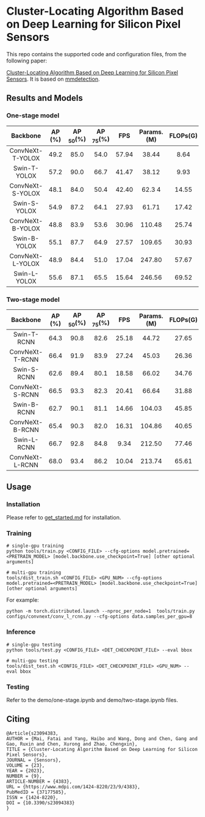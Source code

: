 # Cluster-Locating Algorithm Based on Deep Learning for Silicon Pixel Sensors

This repo contains the supported code and configuration files, from the following paper:

[Cluster-Locating Algorithm Based on Deep Learning for Silicon Pixel Sensors](https://www.mdpi.com/1424-8220/23/9/4383). It is based on [mmdetection](https://github.com/open-mmlab/mmdetection).


## Results and Models


### One-stage model

   | Backbone | AP $(\%)$ | AP $_{50}(\%)$ | AP $_{75}(\%)$ | FPS | Params.(M) | FLOPs(G) | model |
   | :---: | :---: | :---: | :---: | :---: | :---: | :---: | :---: | 
   | ConvNeXt-T-YOLOX | 49.2 | 85.0 | 54.0 | 57.94 | 38.44 |  8.64 |  |
   | Swin-T-YOLOX | 57.2 | 90.0 | 66.7 | 41.47 | 38.12 | 9.93 | |
   | ConvNeXt-S-YOLOX | 48.1 | 84.0 | 50.4 | 42.40 | 62.3 4| 14.55 | |
  | Swin-S-YOLOX | 54.9 | 87.2 | 64.1 | 27.93 | 61.71 | 17.42 | |
  | ConvNeXt-B-YOLOX | 48.8 | 83.9 | 53.6 | 30.96 | 110.48 | 25.74 | |
  | Swin-B-YOLOX | 55.1  |87.7| 64.9|27.57 | 109.65| 30.93 | |
  | ConvNeXt-L-YOLOX | 48.9 |84.4|51.0|17.04| 247.80| 57.67 | |
  | Swin-L-YOLOX  | 55.6 |87.1|65.5|15.64| 246.56| 69.52 | [github](https://github.com/maifatai/Particle-cluster-detection/releases/tag/v1.0/swin_l_yolox.pth)|
  
### Two-stage model

  | Backbone | AP $(\%)$ | AP $_{50}(\%)$ | AP $_{75}(\%)$ | FPS | Params.(M) | FLOPs(G) | model |
  | :---: | :---: | :---: | :---: | :---: | :---: | :---: | :---: | 
  |  Swin-T-RCNN | 64.3|90.8|82.6|25.18  | 44.72| 27.65 |  |
  |  ConvNeXt-T-RCNN | 66.4 |91.9|83.9|27.24  |45.03| 26.36 |  |
  |  Swin-S-RCNN | 62.6 |89.4|80.1|18.58  | 66.02| 34.76 |  |
  |  ConvNeXt-S-RCNN | 66.5 |93.3|82.3 |20.41  |66.64| 31.88 |  | 
  | Swin-B-RCNN | 62.7 |90.1|81.1|14.66  | 104.03| 45.85 |  |
  | ConvNeXt-B-RCNN | 65.4  |90.3|82.0|16.31  |104.86| 40.65 |  | 
  |  Swin-L-RCNN | 66.7 |92.8|84.8|9.34 | 212.50| 77.46 |  |
  |  ConvNeXt-L-RCNN  | 68.0 |93.4|86.2 |10.04| 213.74|65.61 |  |



## Usage

### Installation

Please refer to [get_started.md](https://github.com/open-mmlab/mmdetection/blob/master/docs/en/get_started.md) for installation.

### Training

```
# single-gpu training
python tools/train.py <CONFIG_FILE> --cfg-options model.pretrained=<PRETRAIN_MODEL> [model.backbone.use_checkpoint=True] [other optional arguments]

# multi-gpu training
tools/dist_train.sh <CONFIG_FILE> <GPU_NUM> --cfg-options model.pretrained=<PRETRAIN_MODEL> [model.backbone.use_checkpoint=True] [other optional arguments] 
```
For example:
```
python -m torch.distributed.launch --nproc_per_node=1  tools/train.py configs/convnext/conv_l_rcnn.py --cfg-options data.samples_per_gpu=8 

```

### Inference
```
# single-gpu testing
python tools/test.py <CONFIG_FILE> <DET_CHECKPOINT_FILE> --eval bbox 

# multi-gpu testing
tools/dist_test.sh <CONFIG_FILE> <DET_CHECKPOINT_FILE> <GPU_NUM> --eval bbox 
```



###  Testing

Refer to the demo/one-stage.ipynb and demo/two-stage.ipynb files.






## Citing 
```
@Article{s23094383,
AUTHOR = {Mai, Fatai and Yang, Haibo and Wang, Dong and Chen, Gang and Gao, Ruxin and Chen, Xurong and Zhao, Chengxin},
TITLE = {Cluster-Locating Algorithm Based on Deep Learning for Silicon Pixel Sensors},
JOURNAL = {Sensors},
VOLUME = {23},
YEAR = {2023},
NUMBER = {9},
ARTICLE-NUMBER = {4383},
URL = {https://www.mdpi.com/1424-8220/23/9/4383},
PubMedID = {37177585},
ISSN = {1424-8220},
DOI = {10.3390/s23094383}
}
```



